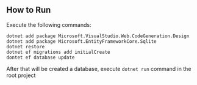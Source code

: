 ## How to Run

Execute the following commands:

```
dotnet add package Microsoft.VisualStudio.Web.CodeGeneration.Design
dotnet add package Microsoft.EntityFrameworkCore.Sqlite
dotnet restore
dotnet ef migrations add initialCreate
dontet ef database update
```

After that will be created a database, execute ```dotnet run``` command in the root project